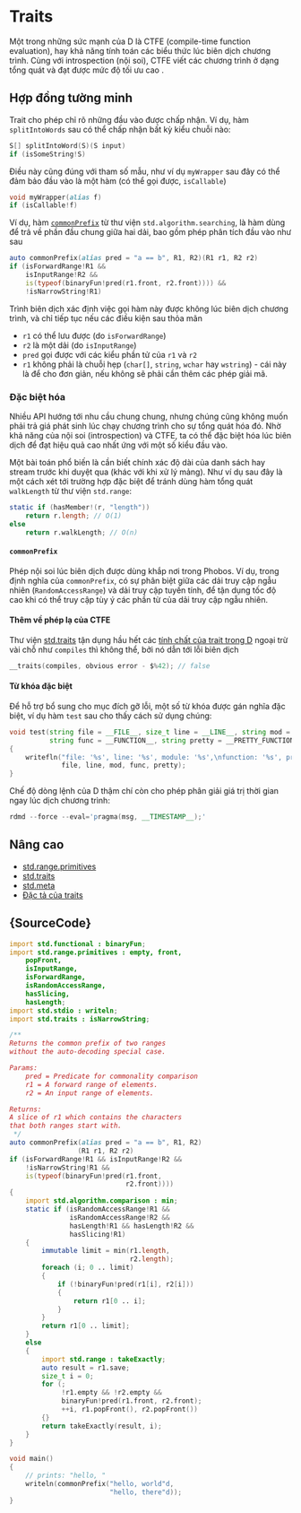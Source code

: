 # Traits

Một trong những sức mạnh của D là CTFE (compile-time function evaluation),
hay khả năng tính toán các biểu thức lúc biên dịch chương trình.
Cùng với introspection (nội soi), CTFE viết các chương trình ở dạng tổng quát
và đạt được mức độ tối ưu cao .

## Hợp đồng tường minh

Trait cho phép chỉ rõ những đầu vào được chấp nhận.
Ví dụ, hàm `splitIntoWords` sau có thể chấp nhận bất kỳ kiểu chuỗi nào:

```d
S[] splitIntoWord(S)(S input)
if (isSomeString!S)
```

Điều này cũng đúng với tham số mẫu, như ví dụ `myWrapper` sau đây có thể
đảm bảo đầu vào là một hàm (có thể gọi được, `isCallable`)

```d
void myWrapper(alias f)
if (isCallable!f)
```

Ví dụ, hàm [`commonPrefix`](https://dlang.org/phobos/std_algorithm_searching.html#.commonPrefix)
từ thư viện `std.algorithm.searching`, là hàm dùng để trả về phần đầu chung giữa hai dải,
bao gồm phép phân tích đầu vào như sau

```d
auto commonPrefix(alias pred = "a == b", R1, R2)(R1 r1, R2 r2)
if (isForwardRange!R1 &&
    isInputRange!R2 &&
    is(typeof(binaryFun!pred(r1.front, r2.front)))) &&
    !isNarrowString!R1)
```

Trình biên dịch xác định việc gọi hàm này được không lúc biên dịch chương
trình, và chỉ tiếp tục nếu các điều kiện sau thỏa mãn

- `r1` có thể lưu được (do `isForwardRange`)
- `r2` là một dải (do `isInputRange`)
- `pred` gọi được với các kiểu phần tử của `r1` và `r2`
- `r1` không phải là chuỗi hẹp (`char[]`, `string`, `wchar` hay `wstring`) - cái này là để cho đơn giản, nếu không sẽ phải cần thêm các phép giải mã.

### Đặc biệt hóa

Nhiều API hướng tới nhu cầu chung chung, nhưng chúng cũng không muốn phải
trả giá phát sinh lúc chạy chương trình cho sự tổng quát hóa đó.
Nhờ khả năng của nội soi (introspection) và CTFE, ta có thể đặc biệt hóa
lúc biên dịch để đạt hiệu quả cao nhất ứng với một số kiểu đầu vào.

Một bài toán phổ biến là cần biết chính xác độ dài của danh sách hay stream
trước khi duyệt qua (khác với khi xử lý mảng). Như ví dụ sau đây là một cách
xét tới trường hợp đặc biệt để tránh dùng hàm tổng quát `walkLength`
từ thư viện `std.range`:

```d
static if (hasMember!(r, "length"))
    return r.length; // O(1)
else
    return r.walkLength; // O(n)
```

#### `commonPrefix`

Phép nội soi lúc biên dịch được dùng khắp nơi trong Phobos.
Ví dụ, trong định nghĩa của `commonPrefix`, có sự phân biệt giữa các dải
truy cập ngẫu nhiên (`RandomAccessRange`) và dải truy cập tuyến tính,
để tận dụng tốc độ cao khi có thể truy cập tùy ý các  phần từ của dải truy cập ngẫu nhiên.

#### Thêm về phép lạ của CTFE

Thư viện [std.traits](https://dlang.org/phobos/std_traits.html) tận dụng
hầu hết các [tính chất của trait trong D](https://dlang.org/spec/traits.html)
ngoại trừ  vài chỗ như  `compiles` thì không thể, bởi nó dẫn tới lỗi biên dịch

```d
__traits(compiles, obvious error - $%42); // false
```

#### Từ khóa đặc biệt

Để hỗ trợ bổ sung cho mục đích gỡ lỗi, một số từ khóa được gán nghĩa đặc biệt,
ví dụ hàm `test` sau cho thấy cách sử dụng chúng:

```d
void test(string file = __FILE__, size_t line = __LINE__, string mod = __MODULE__,
          string func = __FUNCTION__, string pretty = __PRETTY_FUNCTION__)
{
    writefln("file: '%s', line: '%s', module: '%s',\nfunction: '%s', pretty function: '%s'",
             file, line, mod, func, pretty);
}
```

Chế độ dòng lệnh của D thậm chí còn cho phép phân giải giá trị thời gian
ngay lúc dịch chương trình:

```d
rdmd --force --eval='pragma(msg, __TIMESTAMP__);'
```

## Nâng cao

- [std.range.primitives](https://dlang.org/phobos/std_range_primitives.html)
- [std.traits](https://dlang.org/phobos/std_traits.html)
- [std.meta](https://dlang.org/phobos/std_meta.html)
- [Đặc tả của traits](https://dlang.org/spec/traits.html)

## {SourceCode}

```d
import std.functional : binaryFun;
import std.range.primitives : empty, front,
    popFront,
    isInputRange,
    isForwardRange,
    isRandomAccessRange,
    hasSlicing,
    hasLength;
import std.stdio : writeln;
import std.traits : isNarrowString;

/**
Returns the common prefix of two ranges
without the auto-decoding special case.

Params:
    pred = Predicate for commonality comparison
    r1 = A forward range of elements.
    r2 = An input range of elements.

Returns:
A slice of r1 which contains the characters
that both ranges start with.
 */
auto commonPrefix(alias pred = "a == b", R1, R2)
                 (R1 r1, R2 r2)
if (isForwardRange!R1 && isInputRange!R2 &&
    !isNarrowString!R1 &&
    is(typeof(binaryFun!pred(r1.front,
                             r2.front))))
{
    import std.algorithm.comparison : min;
    static if (isRandomAccessRange!R1 &&
               isRandomAccessRange!R2 &&
               hasLength!R1 && hasLength!R2 &&
               hasSlicing!R1)
    {
        immutable limit = min(r1.length,
                              r2.length);
        foreach (i; 0 .. limit)
        {
            if (!binaryFun!pred(r1[i], r2[i]))
            {
                return r1[0 .. i];
            }
        }
        return r1[0 .. limit];
    }
    else
    {
        import std.range : takeExactly;
        auto result = r1.save;
        size_t i = 0;
        for (;
             !r1.empty && !r2.empty &&
             binaryFun!pred(r1.front, r2.front);
             ++i, r1.popFront(), r2.popFront())
        {}
        return takeExactly(result, i);
    }
}

void main()
{
    // prints: "hello, "
    writeln(commonPrefix("hello, world"d,
                         "hello, there"d));
}
```
